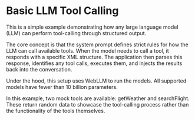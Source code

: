 # Basic LLM Tool Calling

This is a simple example demonstrating how any large language model (LLM) can perform tool-calling through structured output.


The core concept is that the system prompt defines strict rules for how the LLM can call available tools. When the model needs to call a tool, it responds with a specific XML structure. The application then parses this response, identifies any tool calls, executes them, and injects the results back into the conversation.

Under the hood, this setup uses WebLLM to run the models. All supported models have fewer than 10 billion parameters.

In this example, two mock tools are available: getWeather and searchFlight. These return random data to showcase the tool-calling process rather than the functionality of the tools themselves.
